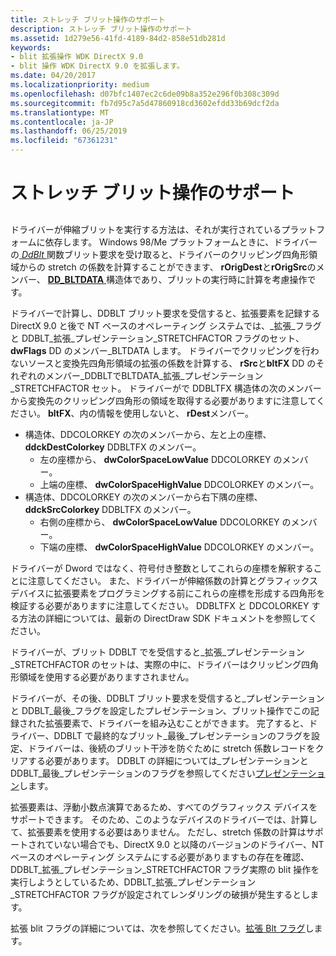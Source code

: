 ```yaml
---
title: ストレッチ ブリット操作のサポート
description: ストレッチ ブリット操作のサポート
ms.assetid: 1d279e56-41fd-4189-84d2-858e51db281d
keywords:
- blit 拡張操作 WDK DirectX 9.0
- blit 操作 WDK DirectX 9.0 を拡張します。
ms.date: 04/20/2017
ms.localizationpriority: medium
ms.openlocfilehash: d07bfc1407ec2c6de09b8a352e296f0b308c309d
ms.sourcegitcommit: fb7d95c7a5d47860918cd3602efdd33b69dcf2da
ms.translationtype: MT
ms.contentlocale: ja-JP
ms.lasthandoff: 06/25/2019
ms.locfileid: "67361231"
---
```

# <a name="supporting-stretch-blit-operations"></a>ストレッチ ブリット操作のサポート


## <span id="ddk_supporting_stretch_blit_operations_gg"></span><span id="DDK_SUPPORTING_STRETCH_BLIT_OPERATIONS_GG"></span>


ドライバーが伸縮ブリットを実行する方法は、それが実行されているプラットフォームに依存します。 Windows 98/Me プラットフォームときに、ドライバーの[ *DdBlt* ](https://docs.microsoft.com/windows/desktop/api/ddrawint/nc-ddrawint-pdd_surfcb_blt)関数ブリット要求を受け取ると、ドライバーのクリッピング四角形領域からの stretch の係数を計算することができます、 **rOrigDest**と**rOrigSrc**のメンバー、 [ **DD\_BLTDATA** ](https://docs.microsoft.com/windows/desktop/api/ddrawint/ns-ddrawint-_dd_bltdata)構造体であり、ブリットの実行時に計算を考慮操作です。

ドライバーで計算し、DDBLT ブリット要求を受信すると、拡張要素を記録する DirectX 9.0 と後で NT ベースのオペレーティング システムでは、\_拡張\_フラグと DDBLT\_拡張\_プレゼンテーション\_STRETCHFACTOR フラグのセット、 **dwFlags** DD のメンバー\_BLTDATA します。 ドライバーでクリッピングを行わないソースと変換先四角形領域の拡張の係数を計算する、 **rSrc**と**bltFX** DD のそれぞれのメンバー\_DDBLTでBLTDATA\_拡張\_プレゼンテーション\_STRETCHFACTOR セット。 ドライバーがで DDBLTFX 構造体の次のメンバーから変換先のクリッピング四角形の領域を取得する必要がありますに注意してください。 **bltFX**、内の情報を使用しないと、 **rDest**メンバー。

-   構造体、DDCOLORKEY の次のメンバーから、左と上の座標、 **ddckDestColorkey** DDBLTFX のメンバー。
    -   左の座標から、 **dwColorSpaceLowValue** DDCOLORKEY のメンバー。
    -   上端の座標、 **dwColorSpaceHighValue** DDCOLORKEY のメンバー。
-   構造体、DDCOLORKEY の次のメンバーから右下隅の座標、 **ddckSrcColorkey** DDBLTFX のメンバー。
    -   右側の座標から、 **dwColorSpaceLowValue** DDCOLORKEY のメンバー。
    -   下端の座標、 **dwColorSpaceHighValue** DDCOLORKEY のメンバー。

ドライバーが Dword ではなく、符号付き整数としてこれらの座標を解釈することに注意してください。 また、ドライバーが伸縮係数の計算とグラフィックス デバイスに拡張要素をプログラミングする前にこれらの座標を形成する四角形を検証する必要がありますに注意してください。 DDBLTFX と DDCOLORKEY する方法の詳細については、最新の DirectDraw SDK ドキュメントを参照してください。

ドライバーが、ブリット DDBLT でを受信すると\_拡張\_プレゼンテーション\_STRETCHFACTOR のセットは、実際の中に、ドライバーはクリッピング四角形領域を使用する必要がありますされません。

ドライバーが、その後、DDBLT ブリット要求を受信すると\_プレゼンテーションと DDBLT\_最後\_フラグを設定したプレゼンテーション、ブリット操作でこの記録された拡張要素で、ドライバーを組み込むことができます。 完了すると、ドライバー、DDBLT で最終的なブリット\_最後\_プレゼンテーションのフラグを設定、ドライバーは、後続のブリット干渉を防ぐために stretch 係数レコードをクリアする必要があります。 DDBLT の詳細については\_プレゼンテーションと DDBLT\_最後\_プレゼンテーションのフラグを参照してください[プレゼンテーション](presentation.md)します。

拡張要素は、浮動小数点演算であるため、すべてのグラフィックス デバイスをサポートできます。 そのため、このようなデバイスのドライバーでは、計算して、拡張要素を使用する必要はありません。 ただし、stretch 係数の計算はサポートされていない場合でも、DirectX 9.0 と以降のバージョンのドライバー、NT ベースのオペレーティング システムにする必要がありますもの存在を確認、DDBLT\_拡張\_プレゼンテーション\_STRETCHFACTOR フラグ実際の blit 操作を実行しようとしているため、DDBLT\_拡張\_プレゼンテーション\_STRETCHFACTOR フラグが設定されてレンダリングの破損が発生するとします。

拡張 blit フラグの詳細については、次を参照してください。[拡張 Blt フラグ](extended-blt-flags.md)します。

 

 





